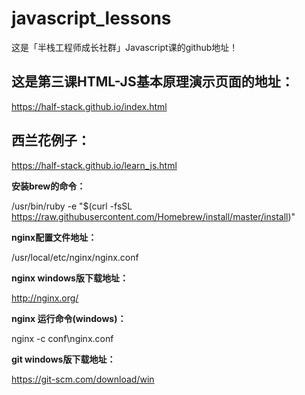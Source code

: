 # javascript_lessons
这是「半栈工程师成长社群」Javascript课的github地址！

## 这是第三课HTML-JS基本原理演示页面的地址：
https://half-stack.github.io/index.html

## 西兰花例子：
https://half-stack.github.io/learn_js.html

**安装brew的命令：**

/usr/bin/ruby -e "$(curl -fsSL https://raw.githubusercontent.com/Homebrew/install/master/install)"

**nginx配置文件地址：**

/usr/local/etc/nginx/nginx.conf

**nginx windows版下载地址：**

http://nginx.org/

**nginx 运行命令(windows)：**

nginx -c conf\nginx.conf

**git windows版下载地址：**

https://git-scm.com/download/win
